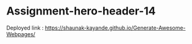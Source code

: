 # Assignment-hero-header-14
Deployed link : https://shaunak-kayande.github.io/Generate-Awesome-Webpages/
